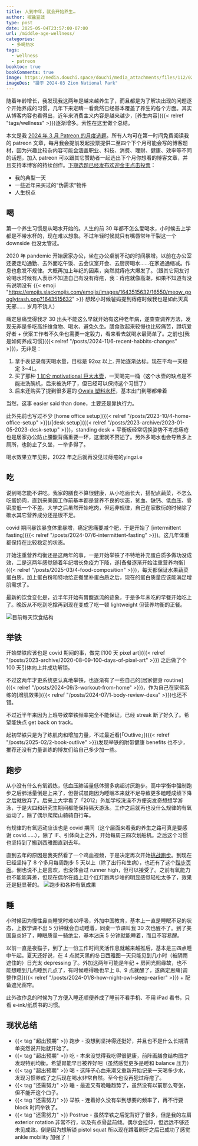 ```yaml
---
title: 人到中年，就会开始养生…
author: 椒盐豆豉
type: post
date: 2025-05-04T23:57:00-07:00
url: /middle-age-wellness/
categories:
  - 多喝热水
tags:
  - wellness
  - patreon
booktoc: true
bookComments: true
image: https://media.douchi.space/douchi/media_attachments/files/112/028/982/344/699/821/original/1c414d6187bdeeb1.png
imageDes: "摄于 2024-03 Zion National Park"
---
```


随着年龄增长，我发现我这两年是越来越养生了，而且都是为了解决出现的问题逐个开始养成的习惯，几年下来定睛一看竟然已经基本覆盖了养生的各个方面。其实从博客内容也看得出，近年来消费主义内容是越来越少，[养生内容]({{< relref "tags/wellness" >}})逐渐增多。索性在这里做个总结。

<!--more-->
本文是我 [2024 年 3 月 Patreon 的月度选题](https://www.patreon.com/posts/2025-nian-3-yue-123590140)。所有人均可在第一时间免费阅读我的 patreon 文章，每月我会提前发起投票提供二至四个下个月可能会写的博客题材，因为兴趣比较杂内容可能会涵盖职业、科技、消费、理财、健康、效率等不同的话题，加入 patreon 可以跟其它赞助者一起选出下个月你想看的博客文章，并且支持本博客的持续创作。[下期选题已经发布欢迎金主点击投票](https://www.patreon.com/posts/128176558)：
- 我的典型一天
- 一些近年来买过的“伪需求“物件
- 人生拐点

## 喝
第一个养生习惯是从喝水开始的。人生的前 30 年都不怎么爱喝水，小时候去上学都是不带水杯的，现在难以想象。不过年轻时候就只有嘴唇常年干裂这一个 downside 也没太管过。

2020 年 pandemic 开始居家办公，坐在办公桌前不动的时间暴增。以前在办公室还要走动通勤、去外面吃午饭、去会议室开会、去厨房喝水……在家通通缩减。作息也愈发不规律。大概再加上年纪的因素，突然就痔疮大爆发了。（跟其它网友讨论喝水时候有人表示不知道自己有没有痔疮，我：痔疮就像高潮，如果不知道有没有说明没有 {{< emoji "https://emojis.slackmojis.com/emojis/images/1643515632/16550/meow_googlytrash.png?1643515632" >}} 想起小时候爸妈提到痔疮时候我也是如此天真无邪…… 岁月不饶人）

痛定思痛觉得我才 30 出头不能这么早就开始有这种老年病，遂查查调养方法，发现无非是多吃高纤维食物、喝水、避免久坐。膳食改起来较慢也比较痛苦，蹲坑爱好者 + 伏案工作者不久坐也需要一定毅力，看来看去就喝水最简单了。之前也[我是如何养成习惯]({{< relref "/posts/2024-11/6-recent-habbits-changes" >}})，无非是：
1. 拿手表记录每天喝水量，目标是 92oz 以上. 开始逐渐达标。现在平均一天稳定 3~4L。
2. 买了那种 [1 加仑 motivational 巨大水壶](https://amzn.to/4g0NxXj)，一天喝完一桶（这个水壶的缺点是不能进洗碗机，后来被洗坏了，但已经可以保持这个习惯了）
3. 后来还购买了提到很多遍的 [Owala 塑料水杯](https://amzn.to/477opdH)，基本出门到哪都带着

当然，这事 easier said than done，主要还是靠执行力。

此外先前也写过不少 [home office setup]({{< relref "/posts/2023-10/4-home-office-setup" >}})/[desk setup]({{< relref "/posts/2023-archive/2023-01-05-2023-desk-setup" >}})，standing desk + 平衡板经常切换姿势不考虑痔疮也是居家办公防止腰酸背痛重要一环，这里就不赘述了。另外多喝水也会导致多上厕所，也防止了久坐，一举多得了。

喝水效果立竿见影，2022 年之后就再没见过痔疮的yingzi.e

## 吃
说到喝怎能不讲吃。我家的膳食不算很健康，从小吃面长大，搭配点蔬菜，不怎么吃蛋奶肉，直到来美国工作前基本都是营养不良的状态，贫血、缺钙、低血压、骨密度低一个不差。大学之后虽然开始吃肉，但远非规律，自己在家敷衍的时候除了碳水其它营养成分还是很不足。

covid 期间暴饮暴食体重暴增，痛定思痛要减个肥，于是开始了 [intermittent fasting]({{< relref "/posts/2024-07/6-intermittent-fasting" >}})。这几年体重都保持在比较稳定的状态。

开始注重营养均衡还是这两年的事，一是开始举铁了不特地补充蛋白质多做功没成效，二是这两年感觉随着年纪增长免疫力下降，遂[备餐逐渐开始注重营养均衡]({{< relref "/posts/2025-03/4-food-composition" >}})，每天都保证水果蔬菜蛋白质。加上蛋白粉和特地给正餐里补蛋白质之后，现在的蛋白质量应该能满足增肌需求了。

最新的饮食变化是，近半年开始有胃酸返流的迹象，于是多年未吃的早餐开始吃上了。晚饭从不吃到吃撑再到现在变成了吃一顿 lightweight 但营养均衡的正餐。

![目前每天饮食结构](https://media.douchi.space/douchi/media_attachments/files/114/181/801/468/776/582/original/528858358fd2fd25.jpg)

## 举铁
开始举铁应该也是 covid 期间的事，做完 [100 天 pixel art]({{< relref "/posts/2023-archive/2020-08-09-100-days-of-pixel-art" >}}) 之后做了个 100 天引体向上并成功解锁。

不过这两年才更系统更认真地举铁，也逐渐有了一些自己的[居家健身 routine]({{< relref "/posts/2024-09/3-workout-from-home" >}})，作为自己在家佛系练的[增肌效果]({{< relref "/posts/2024-07/1-body-review-dexa" >}})也还不错。

不过近半年来因为上班导致举铁频率完全不能保证，已经 streak 断了好久了。希望能快点 get back on track。

起初举铁只是为了练肌肉和增加力量，不过最近看[「Outlive」]({{< relref "/posts/2025-02/2-book-outlive" >}})发现举铁的附带健康 benefits 也不少，推荐还没有力量训练的博友们给自己多少加一些。

## 跑步
从小没有什么有氧锻炼，低血压肺活量低体弱多病超讨厌跑步。高中学衡中强制跑步之后肺活量倒是上来了，但尝试晨跑因为睡眠本来就不足导致更多瞌睡成绩下降之后就放弃了。后来上大学看了「2012」外加学校洗澡不方便突发奇想想学游泳，于是大四和研究生期间都能保持隔天游泳。工作之后就再也没什么规律的有氧运动了，除了偶尔爬爬山骑骑自行车。

有规律的有氧运动应该也是 covid 期间（这个层面来看我的养生之路可真是要感谢 covid……），除了 IF、引体向上之外，开始每周三四次划船机。之后这个习惯也坚持到了搬到西雅图直到去年。

直到去年的原因是我突然看了一个鸡血视频，于是决定再次开始[挑战跑步](https://douchi.space/@mtfront/113019563536314364)。到现在已经坚持了 8 个多月每周跑步 5 天以上（除了出行和生病），也还有了这个[跬步页面](https://steps.douchi.space?utm_source=blog)。倒也说不上是喜欢，也没体会过 runner high，但可以接受了。之前有氧能力也不能能算差，但现在偶尔在路上赶个红灯跑两步啥的明显感觉轻松太多了，效果还是挺显著的。
![跑步和各种有氧成果](https://media.douchi.space/douchi/media_attachments/files/114/374/734/548/806/140/original/099eb79f8635b638.webp)

## 睡
小时候因为慢性鼻炎睡觉时难以呼吸，外加中国教育，基本上一直是睡眠不足的状态，上数学课不出 5 分钟就会自动睡着，同桌一节课叫我 30 次也醒不了。到了美国鼻炎好了，睡眠质量一骑绝尘，基本沾床 5 分钟就能睡着，而且不容易醒。

以前一直是夜猫子，到了上一份工作时间灵活作息就越来越推后，基本是三四点睡中午起。夏天还好说，在 4 点就天黑的冬日西雅图一天只能见到几小时（被阴雨遮住的）日光太 depressing 了。外加这两年可能是年纪 + 房间光照缘故，也不能想睡到几点睡到几点了，有时候睡得晚也早上 8、9 点就醒了，遂痛定思痛[调整作息]({{< relref "/posts/2024-01/8-how-night-owl-sleep-earlier" >}}) + 配备遮光窗帘。

此外改作息的时候为了方便入睡还顺便养成了睡前不看手机、不用 iPad 看书，只看 e-ink/纸质书的习惯。

## 现状总结
- {{< tag "超出预期" >}} 跑步 - 没想到坚持得还挺好，并且也不是什么长期清单突然说开始就开始了。
- {{< tag "超出预期" >}} 吃 - 本来没觉得我吃得很健康，前阵画膳食结构图才发现特别均衡。希望胃能早日被养好吧（虽然感觉更多是睡和 balance 压力）
- {{< tag "超出预期" >}} 喝 - 这阵子心血来潮又重新开始记录一天喝多少水，发现习惯养成了之后现在喝水非常自然。至今也没再犯过痔疮了。
- {{< tag "还需努力" >}} 睡 - 最近又有晚睡趋势了，虽然没有以前那么夸张，但不能开这个口子。
- {{< tag "还需努力" >}} 举铁 - 连着好久没有举到想要的频率了，再不行要 block 时间举铁了。
- {{< tag "还需努力" >}} Postrue - 虽然举铁之后驼背好了很多，但是我的左肩 exterior rotation 非常不行，以及有点骨盆前倾。偶尔会拉伸，但远远不够还未见成效。倒是因为想解锁 pistol squat 所以现在蹲着刷牙之后已成功了感觉 ankle mobility 加强了！
